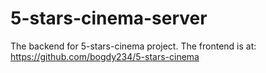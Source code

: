 # 5-stars-cinema-server

The backend for 5-stars-cinema project.
The frontend is at: https://github.com/bogdy234/5-stars-cinema
